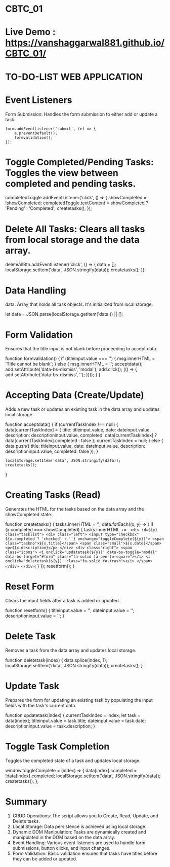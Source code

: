# CBTC_01
# Live Demo : https://vanshaggarwal881.github.io/CBTC_01/
# TO-DO-LIST WEB APPLICATION
# Event Listeners
Form Submission: Handles the form submission to either add or update a task.
```
form.addEventListener('submit', (e) => {
    e.preventDefault();
    formvalidation();
});
```
# Toggle Completed/Pending Tasks: Toggles the view between completed and pending tasks.
completedToggle.addEventListener('click', () => {
    showCompleted = !showCompleted;
    completedToggle.textContent = showCompleted ? 'Pending' : 'Completed';
    createtasks();
});
# Delete All Tasks: Clears all tasks from local storage and the data array.

deleteAllBtn.addEventListener('click', () => {
    data = [];
    localStorage.setItem('data', JSON.stringify(data));
    createtasks();
});
# Data Handling
data: Array that holds all task objects. It's initialized from local storage.

let data = JSON.parse(localStorage.getItem('data')) || [];
# Form Validation
Ensures that the title input is not blank before proceeding to accept data.

function formvalidation() {
    if (titleinput.value === '') {
        msg.innerHTML = 'Title cannot be blank';
    } else {
        msg.innerHTML = '';
        acceptdata();
        add.setAttribute('data-bs-dismiss', 'modal');
        add.click();
        (() => {
            add.setAttribute('data-bs-dismiss', '');
        })();
    }
}
# Accepting Data (Create/Update)
Adds a new task or updates an existing task in the data array and updates local storage.

function acceptdata() {
    if (currentTaskIndex !== null) {
        data[currentTaskIndex] = {
            title: titleinput.value,
            date: dateinput.value,
            description: descriptioninput.value,
            completed: data[currentTaskIndex] ? data[currentTaskIndex].completed : false
        };
        currentTaskIndex = null;
    } else {
        data.push({
            title: titleinput.value,
            date: dateinput.value,
            description: descriptioninput.value,
            completed: false
        });
    }

    localStorage.setItem('data', JSON.stringify(data));
    createtasks();
}
# Creating Tasks (Read)
Generates the HTML for the tasks based on the data array and the showCompleted state.

function createtasks() {
    tasks.innerHTML = '';
    data.forEach((x, y) => {
        if (x.completed === showCompleted) {
            tasks.innerHTML += `
                <div id=${y} class="tasklist">
                    <div class="left">
                        <input type="checkbox" ${x.completed ? 'checked' : ''} onchange="toggleComplete(${y})">
                        <span class="taskno">${x.title}</span>
                        <span class="small">${x.date}</span>
                        <p>${x.description}</p>
                    </div>
                    <div class="right">
                        <span class="icons">
                            <i onclick='updatetask(${y})' data-bs-toggle="modal" data-bs-target="#form" class="fa-solid fa-pen-to-square"></i>
                            <i onclick='deletetask(${y})' class="fa-solid fa-trash"></i>
                        </span>
                    </div>
                </div>`;
        }
    });
    resetform();
}
# Reset Form
Clears the input fields after a task is added or updated.

function resetform() {
    titleinput.value = '';
    dateinput.value = '';
    descriptioninput.value = '';
}
# Delete Task
Removes a task from the data array and updates local storage.

function deletetask(index) {
    data.splice(index, 1);
    localStorage.setItem('data', JSON.stringify(data));
    createtasks();
}
# Update Task
Prepares the form for updating an existing task by populating the input fields with the task's current data.

function updatetask(index) {
    currentTaskIndex = index;
    let task = data[index];
    titleinput.value = task.title;
    dateinput.value = task.date;
    descriptioninput.value = task.description;
}
# Toggle Task Completion
Toggles the completed state of a task and updates local storage.

window.toggleComplete = (index) => {
    data[index].completed = !data[index].completed;
    localStorage.setItem('data', JSON.stringify(data));
    createtasks();
};
# Summary
1) CRUD Operations: The script allows you to Create, Read, Update, and Delete tasks.
2) Local Storage: Data persistence is achieved using local storage.
3) Dynamic DOM Manipulation: Tasks are dynamically created and manipulated in the DOM based on the data array.
4) Event Handling: Various event listeners are used to handle form submissions, button clicks, and input changes.
5) Form Validation: Basic validation ensures that tasks have titles before they can be added or updated.
